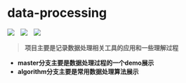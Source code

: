 # data-processing

![](https://img.shields.io/badge/Haoran-ML-blue.svg)&emsp;![](https://img.shields.io/static/v1.svg?label=996.&message=ICU&color=ff69b4)&emsp;![](https://img.shields.io/badge/Love-ZC-red.svg)

>**项目主要是记录数据处理相关工具的应用和一些理解过程**
- **master分支主要是数据处理过程的一个demo展示**
- **algorithm分支主要是常用数据处理算法展示**
